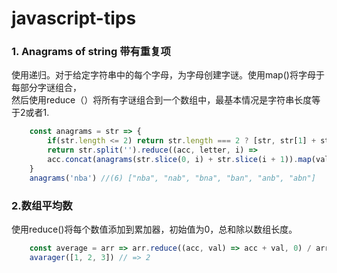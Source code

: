 # javascript-tips
### 1. Anagrams of string 带有重复项   
使用递归。对于给定字符串中的每个字母，为字母创建字谜。使用map()将字母于每部分字谜组合，   
然后使用reduce（）将所有字谜组合到一个数组中，最基本情况是字符串长度等于2或者1.  
```javascript
    const anagrams = str => {
        if(str.length <= 2) return str.length === 2 ? [str, str[1] + str[0]] : [str];
        return str.split('').reduce((acc, letter, i) => 
        acc.concat(anagrams(str.slice(0, i) + str.slice(i + 1)).map(val => letter + val)), []);
    }
    anagrams('nba') //(6) ["nba", "nab", "bna", "ban", "anb", "abn"]
```
### 2.数组平均数  
使用reduce()将每个数值添加到累加器，初始值为0，总和除以数组长度。   
```javascript
    const average = arr => arr.reduce((acc, val) => acc + val, 0) / arr.length;
    avarager([1, 2, 3]) // => 2
```